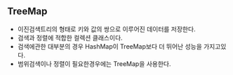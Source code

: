 ## TreeMap
  - 이진검색트리의 형태로 키와 값의 쌍으로 이루어진 데이터를 저장한다.
  - 검색과 정렬에 적합한 컬렉션 클래스이다.
  - 검색에관한 대부분의 경우 HashMap이 TreeMap보다 더 뛰어난 성능을 가지고있다.
  - 범위검색이나 정렬이 필요한경우에는 TreeMap을 사용한다.
